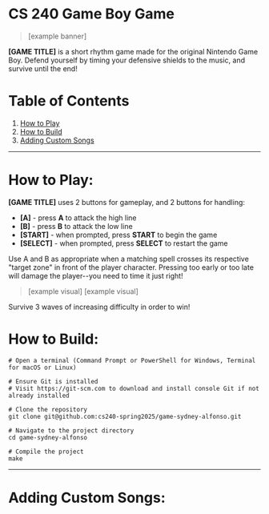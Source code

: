 # CS 240 Game Boy Game
> [example banner]

**[GAME TITLE]** is a short rhythm game made for the original Nintendo Game Boy. Defend yourself by timing your defensive shields to the music, and survive until the end!

# Table of Contents
1. [How to Play](#how-to-play)
2. [How to Build](#how-to-build)
3. [Adding Custom Songs](#adding-custom-songs)

---

# How to Play:
**[GAME TITLE]** uses 2 buttons for gameplay, and 2 buttons for handling:
* **[A]** - press **A** to attack the high line
* **[B]** - press **B** to attack the low line
* **[START]** - when prompted, press **START** to begin the game
* **[SELECT]** - when prompted, press **SELECT** to restart the game

Use A and B as appropriate when a matching spell crosses its respective "target zone" in front of the player character. Pressing too early or too late will damage the player--you need to time it just right!
> [example visual] [example visual]

Survive 3 waves of increasing difficulty in order to win!


# How to Build:
```
# Open a terminal (Command Prompt or PowerShell for Windows, Terminal for macOS or Linux)

# Ensure Git is installed
# Visit https://git-scm.com to download and install console Git if not already installed

# Clone the repository
git clone git@github.com:cs240-spring2025/game-sydney-alfonso.git

# Navigate to the project directory
cd game-sydney-alfonso

# Compile the project
make
```
---
# Adding Custom Songs:

